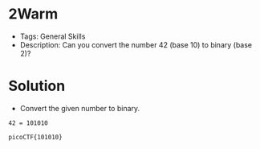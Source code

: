 # 2Warm
- Tags: General Skills
- Description: Can you convert the number 42 (base 10) to binary (base 2)?

# Solution
- Convert the given number to binary.

```
42 = 101010
```

```
picoCTF{101010}
```
